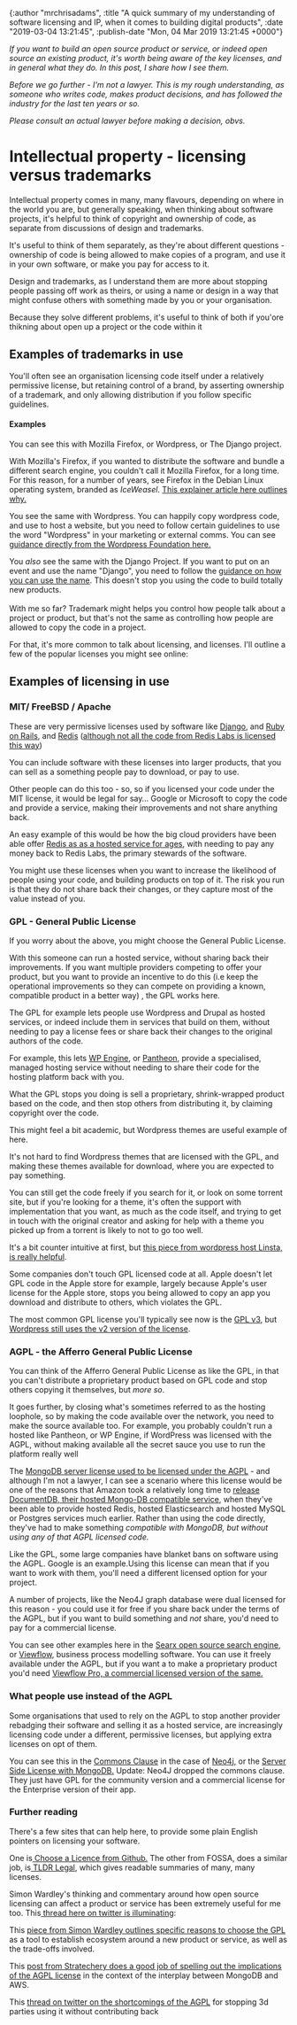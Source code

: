 

{:author "mrchrisadams", :title "A quick summary of my understanding of software licensing and IP, when it comes to building digital products", :date "2019-03-04 13:21:45", :publish-date "Mon, 04 Mar 2019 13:21:45 +0000"}



<!-- content below -->

<!-- wp:paragraph -->
<p><em>If you want to build an open source product or service, or indeed open source an existing product, it's worth being aware of the key licenses, and in general what they do. In this post, I share how I see them.</em></p>
<!-- /wp:paragraph -->

<!-- wp:paragraph -->
<p><em>Before we go further - I'm not a lawyer. This is my rough understanding, as someone who writes code, makes product decisions, and has followed the industry for the last ten  years or so.</em></p>
<!-- /wp:paragraph -->

<!-- wp:paragraph -->
<p><em>Please consult an actual lawyer before making a decision, obvs.</em></p>
<!-- /wp:paragraph -->

<!-- wp:heading {"level":1} -->
<h1>Intellectual property - licensing versus trademarks</h1>
<!-- /wp:heading -->

<!-- wp:paragraph -->
<p>Intellectual property comes in many, many flavours, depending on where in the world you are, but generally speaking, when thinking about software projects, it's helpful to think of copyright and ownership of code, as separate from discussions of design and trademarks.</p>
<!-- /wp:paragraph -->

<!-- wp:paragraph -->
<p>It's useful to think of them separately, as they're about different questions - ownership of code is being allowed to make copies of a program, and use it in your own software, or make you pay for access to it.</p>
<!-- /wp:paragraph -->

<!-- wp:paragraph -->
<p>Design and trademarks, as I understand them are more about stopping people passing off work as theirs, or using a name or design in a way that might confuse others with something made by you  or your organisation.</p>
<!-- /wp:paragraph -->

<!-- wp:paragraph -->
<p>Because they solve different problems, it's useful to think of both if you'ore thikning about open up a project or the code within it</p>
<!-- /wp:paragraph -->

<!-- wp:heading -->
<h2>Examples of trademarks in use</h2>
<!-- /wp:heading -->

<!-- wp:paragraph -->
<p>You'll often see an organisation licensing code itself under a relatively permissive license, but retaining control of a brand, by asserting ownership of a trademark, and only allowing distribution if you follow specific guidelines.</p>
<!-- /wp:paragraph -->

<!-- wp:heading {"level":4} -->
<h4>Examples</h4>
<!-- /wp:heading -->

<!-- wp:paragraph -->
<p>You can see this with Mozilla Firefox, or Wordpress, or The Django project.</p>
<!-- /wp:paragraph -->

<!-- wp:paragraph -->
<p>With Mozilla's Firefox, if you wanted to distribute the software and bundle a different search engine, you couldn't call it Mozilla Firefox, for a long time. For this reason, for a number of years, see Firefox in the Debian Linux operating system,  branded as <em>IceWeasel</em>. <a href="https://lwn.net/Articles/676799/">This explainer article here outlines why.</a></p>
<!-- /wp:paragraph -->

<!-- wp:paragraph -->
<p>You see the same with Wordpress. You can happily copy wordpress code, and use to host a website, but you need to follow certain guidelines to use the word "Wordpress" in your marketing or external comms. You can see <a href="https://wordpressfoundation.org/trademark-policy/">guidance directly from the Wordpress Foundation here. </a></p>
<!-- /wp:paragraph -->

<!-- wp:paragraph -->
<p>You <em>also </em>see the same with the Django Project. If you want to put on an event and use the name "Django", you need to follow the <a href="https://www.djangoproject.com/trademarks/"> guidance on how you can use the name</a>. This doesn't stop you using the code to build totally new products.<br><br>With me so far? Trademark might helps you control how people talk about a project or product, but that's not the same as controlling how people are allowed to copy the code in a project.</p>
<!-- /wp:paragraph -->

<!-- wp:paragraph -->
<p>For that, it's more common to talk about licensing, and licenses. I'll outline a few of the popular licenses you might see online:</p>
<!-- /wp:paragraph -->

<!-- wp:heading -->
<h2>Examples of licensing in use</h2>
<!-- /wp:heading -->

<!-- wp:heading {"level":3} -->
<h3>MIT/ FreeBSD / Apache</h3>
<!-- /wp:heading -->

<!-- wp:paragraph -->
<p>These are very permissive licenses used by software like <a href="https://github.com/django/django/blob/master/LICENSE">Django</a>, and <a href="https://github.com/rails/rails/blob/master/MIT-LICENSE">Ruby on Rails</a>, and <a href="https://github.com/go-redis/redis/blob/master/LICENSE">Redis</a> (<a href="https://redislabs.com/community/licenses/">although not all the code from Redis Labs is licensed this way</a>) </p>
<!-- /wp:paragraph -->

<!-- wp:paragraph -->
<p>You can include software with these licenses into larger products, that you can sell as a something people pay to download, or pay to use.</p>
<!-- /wp:paragraph -->

<!-- wp:paragraph -->
<p>Other people can do this too - so, so if you licensed your code under the MIT license, it would be legal for say… Google or Microsoft to copy the code and provide a service, making their improvements and not share anything back.</p>
<!-- /wp:paragraph -->

<!-- wp:paragraph -->
<p>An easy example of this would be how the big cloud providers have been able offer <a href="https://aws.amazon.com/elasticache/">Redis as as a hosted service for ages</a>, with needing to pay any money back to Redis Labs, the primary stewards of the software.</p>
<!-- /wp:paragraph -->

<!-- wp:paragraph -->
<p>You might use these licenses when you want to increase the likelihood of people using your code, and building products on top of it. The risk you run is that they do not share back their changes, or they capture most of the value instead of you.</p>
<!-- /wp:paragraph -->

<!-- wp:heading {"level":3} -->
<h3>GPL - General Public License</h3>
<!-- /wp:heading -->

<!-- wp:paragraph -->
<p>If you worry about the above, you might choose the General Public License. </p>
<!-- /wp:paragraph -->

<!-- wp:paragraph -->
<p>With this someone can run a hosted service, without sharing back their improvements. If you want multiple providers competing to offer your product, but you want to provide an incentive to do this (i.e keep the operational improvements so they can compete on providing a known, compatible product in a better way) , the GPL works here.</p>
<!-- /wp:paragraph -->

<!-- wp:paragraph -->
<p>The GPL for example lets people use Wordpress and Drupal as hosted services, or indeed include them in services that build on them, without needing to pay a license fees or share back their changes to the original authors of the code.</p>
<!-- /wp:paragraph -->

<!-- wp:paragraph -->
<p>For example, this lets <a href="https://wpengine.com/">WP Engine</a>, or <a href="https://pantheon.io/">Pantheon</a>, provide a specialised, managed hosting service without needing to share their code for the hosting platform back with you.</p>
<!-- /wp:paragraph -->

<!-- wp:paragraph -->
<p>What the GPL stops you doing is sell a proprietary, shrink-wrapped product based on the code, and then stop others from distributing it, by claiming copyright over the code.</p>
<!-- /wp:paragraph -->

<!-- wp:paragraph -->
<p>This might feel a bit academic, but Wordpress themes are useful example of here.</p>
<!-- /wp:paragraph -->

<!-- wp:paragraph -->
<p>It's not hard to find Wordpress themes that are licensed with the GPL, and making these themes available for download, where you are expected to pay something.</p>
<!-- /wp:paragraph -->

<!-- wp:paragraph -->
<p>You can still get the code freely if you search for it, or look on some torrent site, but if you're looking for a theme, it's often the support with implementation that you want, as much as the code itself, and trying to get in touch with the original creator and asking for help with a theme you picked up from a torrent is likely to not to go too well.</p>
<!-- /wp:paragraph -->

<!-- wp:paragraph -->
<p>It's a bit counter intuitive at first, but <a href="https://kinsta.com/learn/wordpress-gpl/">this piece from wordpress host Linsta, is really helpful</a>.</p>
<!-- /wp:paragraph -->

<!-- wp:paragraph -->
<p>Some companies don't touch GPL licensed code at all. Apple doesn't let GPL code in the Apple store for example, largely because Apple's user license for the Apple store, stops you being allowed to copy an app you download and distribute to others, which violates the GPL.</p>
<!-- /wp:paragraph -->

<!-- wp:paragraph -->
<p>The most common GPL license you'll typically see now is the <a href="https://github.com/WordPress/WordPress/blob/master/license.txt">GPL v3</a>, but <a href="https://github.com/WordPress/WordPress/blob/master/license.txt">Wordpress still uses the v2 version of the license</a>.<br></p>
<!-- /wp:paragraph -->

<!-- wp:heading {"level":3} -->
<h3>AGPL - the Afferro General Public License</h3>
<!-- /wp:heading -->

<!-- wp:paragraph -->
<p>You can think of the Afferro General Public License as like the GPL, in that you can't distribute a proprietary product based on GPL code and stop others copying it themselves, but <em>more so</em>.</p>
<!-- /wp:paragraph -->

<!-- wp:paragraph -->
<p>It goes further, by closing what's sometimes referred to as the hosting loophole, so by making the code available over the network, you need to make the source available too. For example, you probably couldn't run a hosted like Pantheon, or WP Engine, if WordPress was licensed with the AGPL, without making available all the secret sauce you use to run the platform really well<br></p>
<!-- /wp:paragraph -->

<!-- wp:paragraph -->
<p>The <a href="https://www.mongodb.com/blog/post/the-agpl">MongoDB server license used to be licensed under the AGPL</a> - and although I'm not a lawyer, I can see a scenario where this license would be one of the reasons that Amazon took a relatively long time to <a href="https://aws.amazon.com/blogs/aws/new-amazon-documentdb-with-mongodb-compatibility-fast-scalable-and-highly-available/">release DocumentDB, their hosted Mongo-DB compatible service</a>, when they've been able to provide hosted Redis, hosted Elasticsearch and hosted MySQL or Postgres services much earlier. Rather than using the code directly, they've had to make something <em>compatible with MongoDB, but without using any of that AGPL licensed code.</em></p>
<!-- /wp:paragraph -->

<!-- wp:paragraph -->
<p>Like the GPL, some large companies have blanket bans on software using the AGPL. Google is an example.Using this license can mean that if you want to work with them, you'll need a different licensed option for your project.</p>
<!-- /wp:paragraph -->

<!-- wp:paragraph -->
<p>A number of projects, like the Neo4J graph database were dual licensed for this reason - you could use it for free if you share back under the terms of the AGPL, but if you want to build something and <em>not</em> share, you'd need to pay for a commercial license.</p>
<!-- /wp:paragraph -->

<!-- wp:paragraph -->
<p>You can see other examples here in the <a href="https://libraries.io/pypi/searx">Searx open source search engine</a>, or <a href="https://github.com/viewflow/viewflow">Viewflow,</a> business process modelling software. You can use it freely available under the AGPL, but if you want a to make a proprietary product you'd need <a href="https://github.com/viewflow/viewflow#license">Viewflow Pro, a commercial licensed version of the same.</a></p>
<!-- /wp:paragraph -->

<!-- wp:heading {"level":3} -->
<h3>What people use instead of the AGPL</h3>
<!-- /wp:heading -->

<!-- wp:paragraph -->
<p>Some organisations that used to rely on the AGPL to stop another provider rebadging their software and selling it as a hosted service, are increasingly licensing code under a different, permissive licenses, but applying extra licenses on opt of them.</p>
<!-- /wp:paragraph -->

<!-- wp:paragraph -->
<p>You can see this in the <a href="https://commonsclause.com/">Commons Clause</a> in the case of <a href="https://github.com/neo4j/neo4j">Neo4j,</a> or the <a href="https://www.mongodb.com/licensing/server-side-public-license">Server Side License with MongoDB.</a> Update: Neo4J dropped the commons clause. They just have GPL for the community version and a commercial license for the Enterprise version of their app.</p>
<!-- /wp:paragraph -->

<!-- wp:heading {"level":3} -->
<h3 id="docs-internal-guid-0718f988-7fff-4a7a-86d7-c48f7832acf8"><strong>Further reading</strong></h3>
<!-- /wp:heading -->

<!-- wp:paragraph -->
<p>There's a few sites that can help here, to provide some plain English pointers on licensing your software.</p>
<!-- /wp:paragraph -->

<!-- wp:paragraph -->
<p>One is<a href="https://choosealicense.com/"> Choose a Licence from Github.</a> The other from FOSSA, does a similar job, is<a href="https://tldrlegal.com/"> TLDR Legal</a>, which gives readable summaries of many, many licenses.<br></p>
<!-- /wp:paragraph -->

<!-- wp:paragraph -->
<p>Simon Wardley's thinking and commentary around how open source licensing can affect a product or service has been extremely useful for me too. This<a href="https://twitter.com/swardley/status/1076258902491258880"> thread here on twitter is illuminating</a>:<br></p>
<!-- /wp:paragraph -->

<!-- wp:paragraph -->
<p>This <a href="https://blog.gardeviance.org/2016/08/the-play-and-decision-to-act.html">piece from Simon Wardley outlines specific reasons to choose the GPL</a> as a tool to establish ecosystem around a new product or service, as well as the trade-offs involved.<br></p>
<!-- /wp:paragraph -->

<!-- wp:paragraph -->
<p>This <a href="https://stratechery.com/2019/aws-mongodb-and-the-economic-realities-of-open-source/">post from Stratechery does a good job of spelling out the implications of the AGPL license</a> in the context of the interplay between MongoDB and AWS.<br></p>
<!-- /wp:paragraph -->

<!-- wp:paragraph -->
<p>This <a href="https://twitter.com/mjasay/status/1039231443979751424?lang=en">thread on twitter on the shortcomings of the AGPL</a> for stopping 3d parties using it without contributing back</p>
<!-- /wp:paragraph -->

<!-- wp:paragraph -->
<p></p>
<!-- /wp:paragraph -->

<!-- wp:paragraph -->
<p><br></p>
<!-- /wp:paragraph -->

<!-- wp:paragraph -->
<p><br></p>
<!-- /wp:paragraph -->

